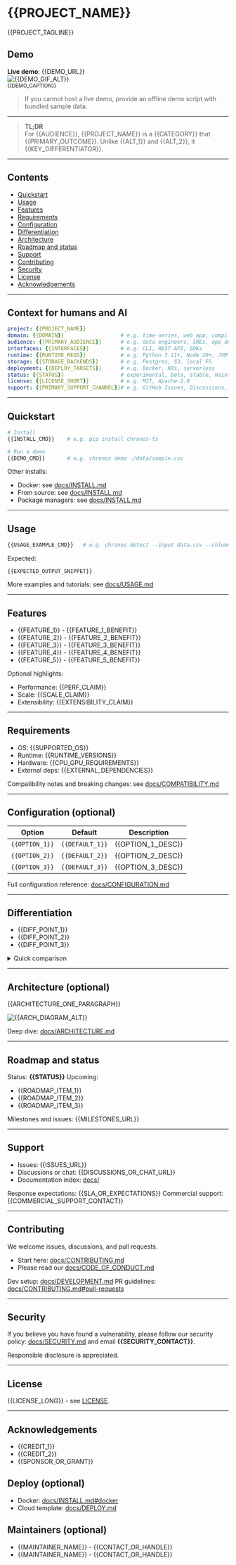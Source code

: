 <!--
README-TEMPLATE.md
Copy to README.md and replace all {{PLACEHOLDERS}}.
Keep it demo-first, skimmable, and link depth to docs/.
Remove any section marked optional if not relevant.
-->

# {{PROJECT_NAME}}
{{PROJECT_TAGLINE}}  
<!-- One sentence. Category and outcome. Example: "Time-series toolkit for fast anomaly detection in production." -->

<!-- Badges — keep only those that help decisions -->
<!--
[![CI](https://img.shields.io/github/actions/workflow/status/{{GITHUB_ORG}}/{{REPO}}/ci.yml?branch=main)](https://github.com/{{GITHUB_ORG}}/{{REPO}}/actions)
[![Release](https://img.shields.io/github/v/release/{{GITHUB_ORG}}/{{REPO}})](https://github.com/{{GITHUB_ORG}}/{{REPO}}/releases)
[![Coverage](https://img.shields.io/codecov/c/github/{{GITHUB_ORG}}/{{REPO}})](https://codecov.io/gh/{{GITHUB_ORG}}/{{REPO}})
[![License: {{LICENSE_SHORT}}](https://img.shields.io/badge/License-{{LICENSE_SHORT}}-green.svg)](LICENSE)
[![Pkg](https://img.shields.io/{{PKG_ECOSYSTEM}}/v/{{PKG_NAME}})]({{PKG_URL}})
-->

## Demo
**Live demo**: {{DEMO_URL}}  
![{{DEMO_GIF_ALT}}](docs/assets/{{DEMO_GIF_FILENAME}})  
<sub>{{DEMO_CAPTION}}</sub>

> If you cannot host a live demo, provide an offline demo script with bundled sample data.

---

> **TL;DR**  
> For {{AUDIENCE}}, {{PROJECT_NAME}} is a {{CATEGORY}} that {{PRIMARY_OUTCOME}}. Unlike {{ALT_1}} and {{ALT_2}}, it {{KEY_DIFFERENTIATOR}}.

---

## Contents
- [Quickstart](#quickstart)
- [Usage](#usage)
- [Features](#features)
- [Requirements](#requirements)
- [Configuration](#configuration-optional)
- [Differentiation](#differentiation)
- [Architecture](#architecture-optional)
- [Roadmap and status](#roadmap-and-status)
- [Support](#support)
- [Contributing](#contributing)
- [Security](#security)
- [License](#license)
- [Acknowledgements](#acknowledgements)

---

## Context for humans and AI
<!-- Keep this short and explicit. Good for newcomers and tooling. -->
```yaml
project: {{PROJECT_NAME}}
domain: {{DOMAIN}}                  # e.g. time-series, web app, compiler, ops tool
audience: {{PRIMARY_AUDIENCE}}      # e.g. data engineers, SREs, app developers
interfaces: {{INTERFACES}}          # e.g. CLI, REST API, SDKs
runtime: {{RUNTIME_REQS}}           # e.g. Python 3.11+, Node 20+, JVM 17
storage: {{STORAGE_BACKENDS}}       # e.g. Postgres, S3, local FS
deployment: {{DEPLOY_TARGETS}}      # e.g. Docker, K8s, serverless
status: {{STATUS}}                  # experimental, beta, stable, maintenance, archived
license: {{LICENSE_SHORT}}          # e.g. MIT, Apache-2.0
support: {{PRIMARY_SUPPORT_CHANNEL}}# e.g. GitHub Issues, Discussions, email
````

---

## Quickstart

<!-- Fastest path to "it works" in under a minute. Prefer one command per step. -->

```bash
# Install
{{INSTALL_CMD}}    # e.g. pip install chronos-ts

# Run a demo
{{DEMO_CMD}}       # e.g. chronos demo ./data/sample.csv
```

Other installs:

* Docker: see [docs/INSTALL.md](docs/INSTALL.md#docker)
* From source: see [docs/INSTALL.md](docs/INSTALL.md#from-source)
* Package managers: see [docs/INSTALL.md](docs/INSTALL.md#packages)

---

## Usage

<!-- Show the most common path. Include expected output briefly. -->

```bash
{{USAGE_EXAMPLE_CMD}}   # e.g. chronos detect --input data.csv --column revenue
```

Expected:

```
{{EXPECTED_OUTPUT_SNIPPET}}
```

More examples and tutorials: see [docs/USAGE.md](docs/USAGE.md)

---

## Features

<!-- Capabilities and outcomes, not internals. Aim for 5–7 bullets, grouped if useful. -->

* {{FEATURE\_1}} - {{FEATURE\_1\_BENEFIT}}
* {{FEATURE\_2}} - {{FEATURE\_2\_BENEFIT}}
* {{FEATURE\_3}} - {{FEATURE\_3\_BENEFIT}}
* {{FEATURE\_4}} - {{FEATURE\_4\_BENEFIT}}
* {{FEATURE\_5}} - {{FEATURE\_5\_BENEFIT}}

Optional highlights:

* Performance: {{PERF\_CLAIM}}
* Scale: {{SCALE\_CLAIM}}
* Extensibility: {{EXTENSIBILITY\_CLAIM}}

---

## Requirements

<!-- Be exact to reduce surprises. -->

* OS: {{SUPPORTED\_OS}}
* Runtime: {{RUNTIME\_VERSIONS}}
* Hardware: {{CPU\_GPU\_REQUIREMENTS}}
* External deps: {{EXTERNAL\_DEPENDENCIES}}  <!-- e.g. Postgres 14+, CUDA 12, Java 17 -->

Compatibility notes and breaking changes: see [docs/COMPATIBILITY.md](docs/COMPATIBILITY.md)

---

## Configuration (optional)

<!-- Keep key options here. Put full reference in docs. -->

| Option         | Default         | Description         |
| -------------- | --------------- | ------------------- |
| `{{OPTION_1}}` | `{{DEFAULT_1}}` | {{OPTION\_1\_DESC}} |
| `{{OPTION_2}}` | `{{DEFAULT_2}}` | {{OPTION\_2\_DESC}} |
| `{{OPTION_3}}` | `{{DEFAULT_3}}` | {{OPTION\_3\_DESC}} |

Full configuration reference: [docs/CONFIGURATION.md](docs/CONFIGURATION.md)

---

## Differentiation

<!-- Why this over alternatives. Keep it honest. Link to more if needed. -->

* {{DIFF\_POINT\_1}}
* {{DIFF\_POINT\_2}}
* {{DIFF\_POINT\_3}}

<details>
<summary>Quick comparison</summary>

| Feature             | {{PROJECT\_NAME}} | {{ALT\_A}} | {{ALT\_B}} |
| ------------------- | ----------------- | ---------- | ---------- |
| {{FEATURE\_ROW\_1}} | ✅                 | ❌          | ✅          |
| {{FEATURE\_ROW\_2}} | ✅                 | ✅          | ❌          |
| {{FEATURE\_ROW\_3}} | ✅                 | ❌          | ❌          |

More: [docs/ALTERNATIVES.md](docs/ALTERNATIVES.md)

</details>

---

## Architecture (optional)

<!-- One diagram or short paragraph. Put depth in docs. -->

{{ARCHITECTURE\_ONE\_PARAGRAPH}}

![{{ARCH\_DIAGRAM\_ALT}}](docs/assets/{{ARCH_DIAGRAM_FILENAME}})

Deep dive: [docs/ARCHITECTURE.md](docs/ARCHITECTURE.md)

---

## Roadmap and status

Status: **{{STATUS}}**
Upcoming:

* {{ROADMAP\_ITEM\_1}}
* {{ROADMAP\_ITEM\_2}}
* {{ROADMAP\_ITEM\_3}}

Milestones and issues: {{MILESTONES\_URL}}

---

## Support

* Issues: {{ISSUES\_URL}}
* Discussions or chat: {{DISCUSSIONS\_OR\_CHAT\_URL}}
* Documentation index: [docs/](docs/)

Response expectations: {{SLA\_OR\_EXPECTATIONS}}
Commercial support: {{COMMERCIAL\_SUPPORT\_CONTACT}}  <!-- optional -->

---

## Contributing

We welcome issues, discussions, and pull requests.

* Start here: [docs/CONTRIBUTING.md](docs/CONTRIBUTING.md)
* Please read our [docs/CODE\_OF\_CONDUCT.md](docs/CODE_OF_CONDUCT.md)

Dev setup: [docs/DEVELOPMENT.md](docs/DEVELOPMENT.md)
PR guidelines: [docs/CONTRIBUTING.md#pull-requests](docs/CONTRIBUTING.md#pull-requests)

---

## Security

If you believe you have found a vulnerability, please follow our
security policy: [docs/SECURITY.md](docs/SECURITY.md) and email **{{SECURITY\_CONTACT}}**.

Responsible disclosure is appreciated.

---

## License

{{LICENSE\_LONG}} - see [LICENSE](LICENSE).

---

## Acknowledgements

* {{CREDIT\_1}}
* {{CREDIT\_2}}
* {{SPONSOR\_OR\_GRANT}}

<!-- Optional extras — remove if not needed -->

## Deploy (optional)

* Docker: [docs/INSTALL.md#docker](docs/INSTALL.md#docker)
* Cloud template: [docs/DEPLOY.md](docs/DEPLOY.md)

## Maintainers (optional)

* {{MAINTAINER\_NAME}} - {{CONTACT\_OR\_HANDLE}}
* {{MAINTAINER\_NAME}} - {{CONTACT\_OR\_HANDLE}}

```
